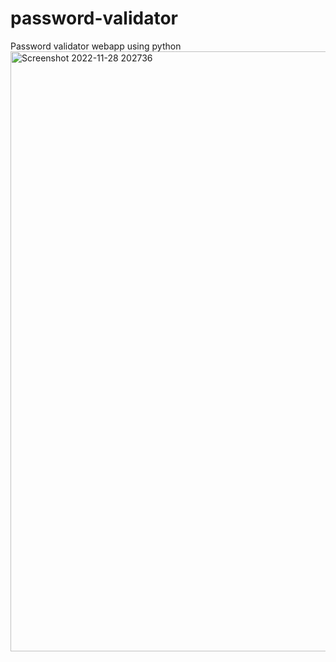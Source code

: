 # password-validator
Password validator webapp using python
<img width="960" alt="Screenshot 2022-11-28 202736" src="https://user-images.githubusercontent.com/81670810/204309448-74d200d6-4b50-4b48-94c4-b313f8607601.png">

